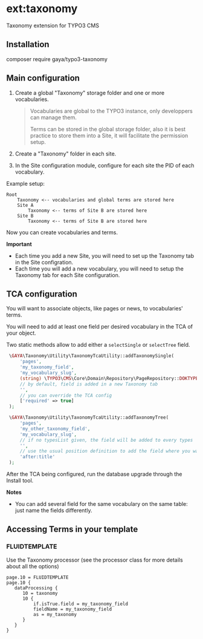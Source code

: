 # ext:taxonomy

Taxonomy extension for TYPO3 CMS

## Installation

composer require gaya/typo3-taxonomy

## Main configuration

1. Create a global "Taxonomy" storage folder and one or more vocabularies.

   > Vocabularies are global to the TYPO3 instance, only developpers can manage them.
   > 
   > Terms can be stored in the global storage folder, also it is best practice to store them into a Site, it will facilitate the permission setup.

2. Create a "Taxonomy" folder in each site.

3. In the Site configuration module, configure for each site the PID of each vocabulary.

Example setup: 
```
Root
    Taxonomy <-- vocabularies and global terms are stored here
    Site A
        Taxonomy <-- terms of Site B are stored here
    Site B
        Taxonomy <-- terms of Site B are stored here
```

Now you can create vocabularies and terms.

**Important**

- Each time you add a new Site, you will need to set up the Taxonomy tab in the Site configration.
- Each time you will add a new vocabulary, you will need to setup the Taxonomy tab for each Site configuration.

## TCA configuration

You will want to associate objects, like pages or news, to vocabularies' terms.

You will need to add at least one field per desired vocabulary in the TCA of your object.

Two static methods allow to add either a `selectSingle` or `selectTree` field.

```php
 \GAYA\Taxonomy\Utility\TaxonomyTcaUtility::addTaxonomySingle(
     'pages',
     'my_taxonomy_field',
     'my_vocabulary_slug',
     (string) \TYPO3\CMS\Core\Domain\Repository\PageRepository::DOKTYPE_DEFAULT,
     // by default, field is added in a new Taxonomy tab
     '',
     // you can override the TCA config
     ['required' => true]
 );

 \GAYA\Taxonomy\Utility\TaxonomyTcaUtility::addTaxonomyTree(
     'pages',
     'my_other_taxonomy_field',
     'my_vocabulary_slug',
     // if no typesList given, the field will be added to every types
     '',
     // use the usual position definition to add the field where you want
     'after:title'
 );
```

After the TCA being configured, run the database upgrade through the Install tool.

**Notes**

- You can add several field for the same vocabulary on the same table: just name the fields differently.

## Accessing Terms in your template

### FLUIDTEMPLATE

Use the Taxonomy processor (see the processor class for more details about all the options)

```typoscript
page.10 = FLUIDTEMPLATE
page.10 {
   dataProcessing {
      10 = taxonomy
      10 {
          if.isTrue.field = my_taxonomy_field
          fieldName = my_taxonomy_field
          as = my_taxonomy
      }
   }
}
```
